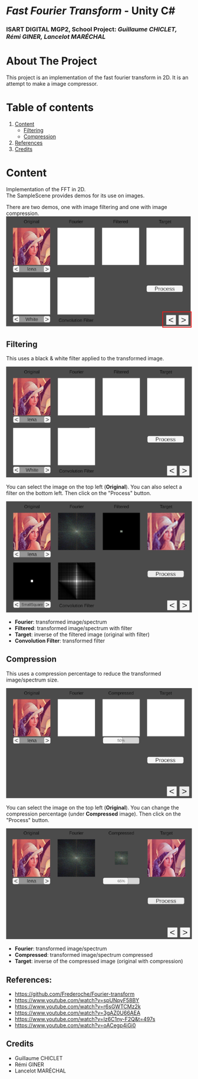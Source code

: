 # *Fast Fourier Transform* - **Unity C#**
### ISART DIGITAL MGP2, School Project: *Guillaume CHICLET, Rémi GINER, Lancelot MARÉCHAL*  

# About The Project 
This project is an implementation of the fast fourier transform in 2D. It is an attempt to make a image compressor.

# Table of contents
1. [Content](#content)
    - [Filtering](#filtering)
    - [Compression](#compression)
2. [References](#references)
3. [Credits](#credits)

# Content
Implementation of the FFT in 2D.  
The SampleScene provides demos for its use on images.  

There are two demos, one with image filtering and one with image compression.
![DemoSelection](Annexes/DemoSelection.png)

## Filtering
This uses a black & white filter applied to the transformed image.

![DemoScene1](Annexes/DemoScene1.png)

You can select the image on the top left (**Original**). You can also select a filter on the bottom left. Then click on the "Process" button.

![DemoScene1Proccessed](Annexes/DemoScene1Proccessed.png)

* **Fourier**: transformed image/spectrum
* **Filtered**: transformed image/spectrum with filter
* **Target**: inverse of the filtered image (original with filter)
* **Convolution Filter**: transformed filter

## Compression
This uses a compression percentage to reduce the transformed image/spectrum size.

![DemoScene2](Annexes/DemoScene2.png)

You can select the image on the top left (**Original**). You can change the compression percentage (under **Compressed** image). Then click on the "Process" button.

![DemoScene2Proccessed](Annexes/DemoScene2Proccessed.png)

* **Fourier**: transformed image/spectrum
* **Compressed**: transformed image/spectrum compressed
* **Target**: inverse of the compressed image (original with compression)

## References:
- https://github.com/Frederoche/Fourier-transform
- https://www.youtube.com/watch?v=spUNpyF58BY  
- https://www.youtube.com/watch?v=r6sGWTCMz2k  
- https://www.youtube.com/watch?v=3gAZ0U66AEA
- https://www.youtube.com/watch?v=Iz6C1ny-F2Q&t=497s
- https://www.youtube.com/watch?v=oACegp4iGi0

## Credits
* Guillaume CHICLET
* Rémi GINER
* Lancelot MARÉCHAL